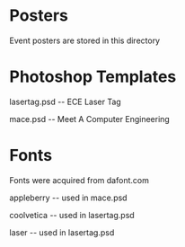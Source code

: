 Posters
=======
Event posters are stored in this directory

Photoshop Templates
===================
lasertag.psd -- ECE Laser Tag

mace.psd -- Meet A Computer Engineering

Fonts
=====
Fonts were acquired from dafont.com

appleberry -- used in mace.psd

coolvetica -- used in lasertag.psd

laser -- used in lasertag.psd
